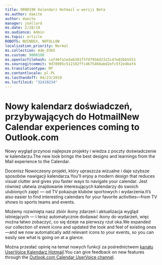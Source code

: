 ```yaml
---
title: 9000198 Kalendarz Hotmail w wersji Beta
ms.author: daeite
author: daeite
manager: joallard
ms.date: 2/28/19
ms.audience: Admin
ms.topic: article
ROBOTS: NOINDEX, NOFOLLOW
localization_priority: Normal
ms.collection: Adm_O365
ms.custom: 9000198
ms.openlocfilehash: caf40fa1eda6301f5fd7956d2322c47e82bb5551
ms.sourcegitcommit: 9d78905c512192ffc4675468abd2efc5f2e4baf4
ms.translationtype: MT
ms.contentlocale: pl-PL
ms.lasthandoff: 04/23/2019
ms.locfileid: "32419234"
---
```

# <a name="new-calendar-experiences-coming-to-outlookcom"></a><span data-ttu-id="5c9e9-102">Nowy kalendarz doświadczeń, przybywających do Hotmail</span><span class="sxs-lookup"><span data-stu-id="5c9e9-102">New Calendar experiences coming to Outlook.com</span></span>

<span data-ttu-id="5c9e9-103">Nowy wygląd przynosi najlepsze projekty i wiedza z poczty doświadczenie w kalendarzu.</span><span class="sxs-lookup"><span data-stu-id="5c9e9-103">The new look brings the best designs and learnings from the Mail experience to the Calendar.</span></span>

<span data-ttu-id="5c9e9-104">Docenisz Nowoczesny projekt, który upraszcza wizualne i daje szybsze sposobów nawigacji kalendarza.</span><span class="sxs-lookup"><span data-stu-id="5c9e9-104">You’ll enjoy a modern design that reduces visual clutter and gives you faster ways to navigate your calendar.</span></span> <span data-ttu-id="5c9e9-105">Jest również ułatwia znajdowanie interesujących kalendarzy do swoich ulubionych zajęć — od TV pokazuje klubów sportowych i wydarzenia.</span><span class="sxs-lookup"><span data-stu-id="5c9e9-105">It’s also easier to find interesting calendars for your favorite activities—from TV shows to sports teams and events.</span></span>

<span data-ttu-id="5c9e9-106">Możemy rozwinięta nasz zbiór ikony zdarzeń i aktualizacja wygląd istniejących — i teraz automatycznie dodawać ikony do wydarzeń, więc można łatwo zobaczyć, co się dzieje na pierwszy rzut oka.</span><span class="sxs-lookup"><span data-stu-id="5c9e9-106">We expanded our collection of event icons and updated the look and feel of existing ones—and we now automatically add relevant icons to your events, so you can easily see what is going on at a glance.</span></span>

<span data-ttu-id="5c9e9-107">Można przesłać opinię na temat nowych funkcji za pośrednictwem [kanału UserVoice Kalendarz Hotmail](https://outlook.uservoice.com/forums/601444-new-experiences-in-outlook-com?category_id=209197).</span><span class="sxs-lookup"><span data-stu-id="5c9e9-107">You can give feedback on new features through the [Outlook.com Calendar UserVoice channel](https://outlook.uservoice.com/forums/601444-new-experiences-in-outlook-com?category_id=209197).</span></span>